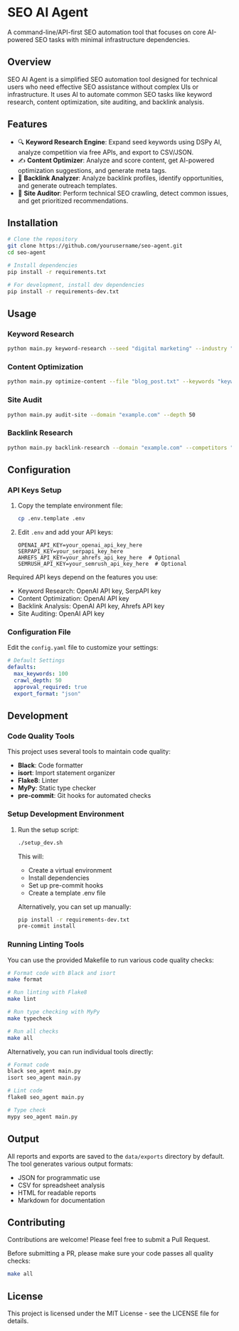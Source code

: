 # SEO AI Agent

A command-line/API-first SEO automation tool that focuses on core AI-powered SEO tasks with minimal infrastructure dependencies.

## Overview

SEO AI Agent is a simplified SEO automation tool designed for technical users who need effective SEO assistance without complex UIs or infrastructure. It uses AI to automate common SEO tasks like keyword research, content optimization, site auditing, and backlink analysis.

## Features

- 🔍 **Keyword Research Engine**: Expand seed keywords using DSPy AI, analyze competition via free APIs, and export to CSV/JSON.
- ✍️ **Content Optimizer**: Analyze and score content, get AI-powered optimization suggestions, and generate meta tags.
- 🔗 **Backlink Analyzer**: Analyze backlink profiles, identify opportunities, and generate outreach templates.
- 🔧 **Site Auditor**: Perform technical SEO crawling, detect common issues, and get prioritized recommendations.

## Installation

```bash
# Clone the repository
git clone https://github.com/yourusername/seo-agent.git
cd seo-agent

# Install dependencies
pip install -r requirements.txt

# For development, install dev dependencies
pip install -r requirements-dev.txt
```

## Usage

### Keyword Research

```bash
python main.py keyword-research --seed "digital marketing" --industry "saas"
```

### Content Optimization

```bash
python main.py optimize-content --file "blog_post.txt" --keywords "keywords.json"
```

### Site Audit

```bash
python main.py audit-site --domain "example.com" --depth 50
```

### Backlink Research

```bash
python main.py backlink-research --domain "example.com" --competitors "comp1.com,comp2.com"
```

## Configuration

### API Keys Setup

1. Copy the template environment file:
   ```bash
   cp .env.template .env
   ```

2. Edit `.env` and add your API keys:
   ```
   OPENAI_API_KEY=your_openai_api_key_here
   SERPAPI_KEY=your_serpapi_key_here
   AHREFS_API_KEY=your_ahrefs_api_key_here  # Optional
   SEMRUSH_API_KEY=your_semrush_api_key_here  # Optional
   ```

Required API keys depend on the features you use:
- Keyword Research: OpenAI API key, SerpAPI key
- Content Optimization: OpenAI API key
- Backlink Analysis: OpenAI API key, Ahrefs API key
- Site Auditing: OpenAI API key

### Configuration File

Edit the `config.yaml` file to customize your settings:

```yaml
# Default Settings
defaults:
  max_keywords: 100
  crawl_depth: 50
  approval_required: true
  export_format: "json"
```

## Development

### Code Quality Tools

This project uses several tools to maintain code quality:

- **Black**: Code formatter
- **isort**: Import statement organizer
- **Flake8**: Linter
- **MyPy**: Static type checker
- **pre-commit**: Git hooks for automated checks

### Setup Development Environment

1. Run the setup script:
   ```bash
   ./setup_dev.sh
   ```
   This will:
   - Create a virtual environment
   - Install dependencies
   - Set up pre-commit hooks
   - Create a template .env file

   Alternatively, you can set up manually:
   ```bash
   pip install -r requirements-dev.txt
   pre-commit install
   ```

### Running Linting Tools

You can use the provided Makefile to run various code quality checks:

```bash
# Format code with Black and isort
make format

# Run linting with Flake8
make lint

# Run type checking with MyPy
make typecheck

# Run all checks
make all
```

Alternatively, you can run individual tools directly:

```bash
# Format code
black seo_agent main.py
isort seo_agent main.py

# Lint code
flake8 seo_agent main.py

# Type check
mypy seo_agent main.py
```

## Output

All reports and exports are saved to the `data/exports` directory by default. The tool generates various output formats:

- JSON for programmatic use
- CSV for spreadsheet analysis
- HTML for readable reports
- Markdown for documentation

## Contributing

Contributions are welcome! Please feel free to submit a Pull Request.

Before submitting a PR, please make sure your code passes all quality checks:

```bash
make all
```

## License

This project is licensed under the MIT License - see the LICENSE file for details.
